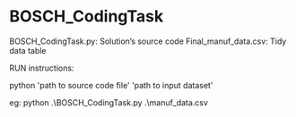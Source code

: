 # BOSCH_CodingTask

BOSCH_CodingTask.py: Solution’s source code
Final_manuf_data.csv:  Tidy data table

RUN instructions:

python 'path to source code file' 'path to input dataset'

eg:
python .\BOSCH_CodingTask.py .\manuf_data.csv
